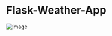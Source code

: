 # Flask-Weather-App

![image](https://github.com/HITMANek210/Flask-Weather-App/assets/62262011/6fe60965-df1b-468b-8c07-1b2f541a6254)
